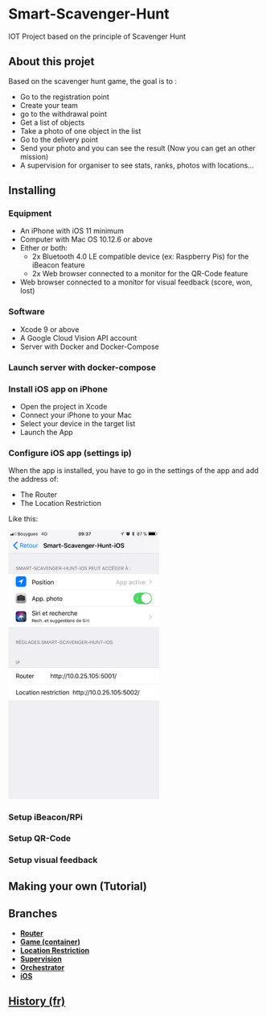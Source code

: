 # Smart-Scavenger-Hunt
IOT Project based on the principle of Scavenger Hunt



## About this projet

Based on the scavenger hunt game, the goal is to :
- Go to the registration point
- Create your team
- go to the withdrawal point
- Get a list of objects
- Take a photo of one object in the list
- Go to the delivery point
- Send your photo and you can see the result (Now you can get an other mission)
- A supervision for organiser to see stats, ranks, photos with locations...


## Installing

### Equipment
- An iPhone with iOS 11 minimum
- Computer with Mac OS 10.12.6 or above
- Either or both:
  - 2x Bluetooth 4.0 LE compatible device (ex: Raspberry Pis) for the iBeacon feature
  - 2x Web browser connected to a monitor for the QR-Code feature
- Web browser connected to a monitor for visual feedback (score, won, lost)

### Software
- Xcode 9 or above
- A Google Cloud Vision API account
- Server with Docker and Docker-Compose

### Launch server with docker-compose


### Install iOS app on iPhone

- Open the project in Xcode
- Connect your iPhone to your Mac
- Select your device in the target list
- Launch the App

### Configure iOS app (settings ip)

When the app is installed, you have to go in the settings of the app and add the address of:
- The Router
- The Location Restriction

Like this:  

<img src="https://github.com/afloury/Smart-Scavenger-Hunt/blob/master/doc/Images/settings_iOS.PNG" alt="Drawing" width="300px"/>


### Setup iBeacon/RPi

### Setup QR-Code

### Setup visual feedback



## Making your own (Tutorial)


## Branches

- **[Router](https://github.com/afloury/Smart-Scavenger-Hunt/tree/router)**
- **[Game (container)](https://github.com/afloury/Smart-Scavenger-Hunt/tree/game)**
- **[Location Restriction](https://github.com/afloury/Smart-Scavenger-Hunt/tree/location-restriction)**
- **[Supervision](https://github.com/afloury/Smart-Scavenger-Hunt/tree/supervision)**
- **[Orchestrator](https://github.com/afloury/Smart-Scavenger-Hunt/tree/orchestrator)**
- **[iOS](https://github.com/afloury/Smart-Scavenger-Hunt/tree/ios)**


## [History (fr)](https://github.com/afloury/Smart-Scavenger-Hunt/blob/master/HISTORY.md)
